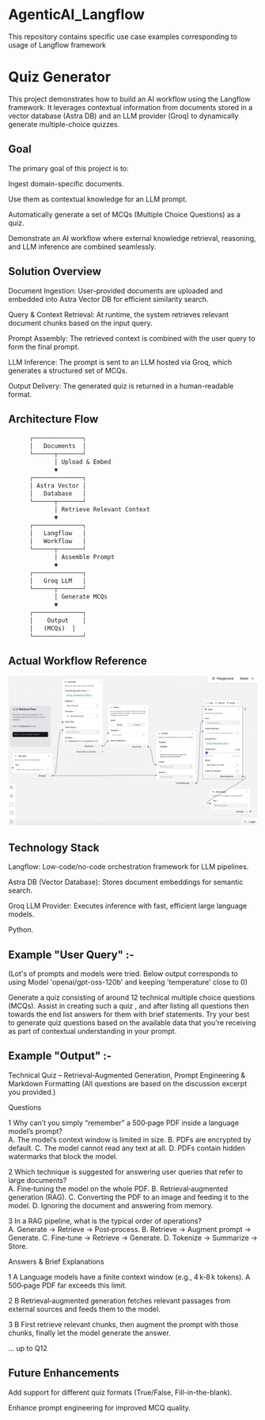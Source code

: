 # AgenticAI_Langflow
This repository contains specific use case examples corresponding to usage of Langflow framework

# Quiz Generator
This project demonstrates how to build an AI workflow using the Langflow framework. It leverages contextual information from documents stored in a vector database (Astra DB) and an LLM provider (Groq) to dynamically generate multiple-choice quizzes.

## Goal
The primary goal of this project is to:

Ingest domain-specific documents.

Use them as contextual knowledge for an LLM prompt.

Automatically generate a set of MCQs (Multiple Choice Questions) as a quiz.

Demonstrate an AI workflow where external knowledge retrieval, reasoning, and LLM inference are combined seamlessly.

## Solution Overview
Document Ingestion: User-provided documents are uploaded and embedded into Astra Vector DB for efficient similarity search.

Query & Context Retrieval: At runtime, the system retrieves relevant document chunks based on the input query.

Prompt Assembly: The retrieved context is combined with the user query to form the final prompt.

LLM Inference: The prompt is sent to an LLM hosted via Groq, which generates a structured set of MCQs.

Output Delivery: The generated quiz is returned in a human-readable format.

## Architecture Flow
          ┌──────────────┐
          │   Documents  │
          └──────┬───────┘
                 │ Upload & Embed
                 ▼
          ┌──────────────┐
          │ Astra Vector │
          │   Database   │
          └──────┬───────┘
                 │ Retrieve Relevant Context
                 ▼
          ┌──────────────┐
          │   Langflow   │
          │   Workflow   │
          └──────┬───────┘
                 │ Assemble Prompt
                 ▼
          ┌──────────────┐
          │   Groq LLM   │
          └──────┬───────┘
                 │ Generate MCQs
                 ▼
          ┌──────────────┐
          │    Output    │
          │   (MCQs)  │
          └──────────────┘

## Actual Workflow Reference

![image alt](https://github.com/slowlekar-iith/AgenticAI_Langflow/blob/e2b62770c7705540608b0f4fb4d1a451d0990213/Images/Langflow_MCQFlow.png)

## Technology Stack

Langflow: Low-code/no-code orchestration framework for LLM pipelines.

Astra DB (Vector Database): Stores document embeddings for semantic search.

Groq LLM Provider: Executes inference with fast, efficient large language models.

Python.

## Example "User Query" :- 
(Lot's of prompts and models were tried. Below output corresponds to using Model 'openai/gpt-oss-120b' and keeping 'temperature' close to 0)

Generate a quiz consisting of around 12 technical multiple choice questions (MCQs). Assist in creating such a quiz , and after listing all questions then towards the end list answers for them with brief statements. Try your best to generate quiz questions based on the available data that you're receiving as part of contextual understanding in your prompt.


## Example "Output" :-

Technical Quiz – Retrieval‑Augmented Generation, Prompt Engineering & Markdown Formatting
(All questions are based on the discussion excerpt you provided.)

Questions

1 Why can’t you simply “remember” a 500‑page PDF inside a language model’s prompt?	
A. The model’s context window is limited in size.
B. PDFs are encrypted by default.
C. The model cannot read any text at all.
D. PDFs contain hidden watermarks that block the model.

2 Which technique is suggested for answering user queries that refer to large documents?	
A. Fine‑tuning the model on the whole PDF.
B. Retrieval‑augmented generation (RAG).
C. Converting the PDF to an image and feeding it to the model.
D. Ignoring the document and answering from memory.

3 In a RAG pipeline, what is the typical order of operations?	
A. Generate → Retrieve → Post‑process.
B. Retrieve → Augment prompt → Generate.
C. Fine‑tune → Retrieve → Generate.
D. Tokenize → Summarize → Store.

Answers & Brief Explanations

1	A	Language models have a finite context window (e.g., 4 k‑8 k tokens). A 500‑page PDF far exceeds this limit.

2	B	Retrieval‑augmented generation fetches relevant passages from external sources and feeds them to the model.

3	B	First retrieve relevant chunks, then augment the prompt with those chunks, finally let the model generate the answer.


... up to Q12


## Future Enhancements

Add support for different quiz formats (True/False, Fill-in-the-blank).

Enhance prompt engineering for improved MCQ quality.


